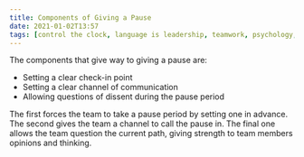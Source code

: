 ```yaml
---
title: Components of Giving a Pause
date: 2021-01-02T13:57
tags: [control the clock, language is leadership, teamwork, psychology, bluework, psychological safety, trust]
---
```


The components that give way to giving a pause are:

- Setting a clear check-in point
- Setting a clear channel of communication
- Allowing questions of dissent during the pause period

The first forces the team to take a pause period by setting one in advance. The
second gives the team a channel to call the pause in. The final one allows the
team question the current path, giving strength to team members opinions and
thinking.
